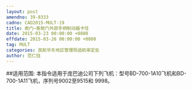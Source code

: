 ```yaml
---
layout: post
amendno: 39-8333
cadno: CAD2015-MULT-19
title: 舱门—客舱门外部手柄制动器卡住
date: 2015-03-23 00:00:00 +0800
effdate: 2015-03-26 00:00:00 +0800
tag: MULT
categories: 民航华东地区管理局适航审定处
author: 范仁钰
---
```


##适用范围:
本指令适用于庞巴迪公司下列飞机：型号BD-700-1A10飞机和BD-700-1A11飞机，序列号9002至9515和
9998。

